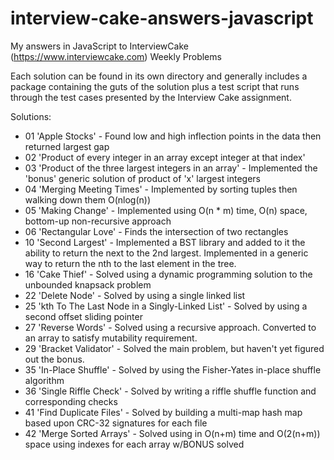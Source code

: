 interview-cake-answers-javascript
=================================

My answers in JavaScript to InterviewCake (https://www.interviewcake.com) Weekly Problems

Each solution can be found in its own directory and generally includes a package containing the guts of the solution
plus a test script that runs through the test cases presented by the Interview Cake assignment.

Solutions:

* 01 'Apple Stocks' - Found low and high inflection points in the data then returned largest gap
* 02 'Product of every integer in an array except integer at that index'
* 03 'Product of the three largest integers in an array' - Implemented the 'bonus' generic solution of product of 'x' largest integers
* 04 'Merging Meeting Times' - Implemented by sorting tuples then walking down them O(nlog(n))
* 05 'Making Change' - Implemented using O(n * m) time, O(n) space, bottom-up non-recursive approach
* 06 'Rectangular Love' - Finds the intersection of two rectangles
* 10 'Second Largest' - Implemented a BST library and added to it the ability to return the next to the 2nd largest. Implemented in a generic way to return the nth to the last element in the tree.
* 16 'Cake Thief' - Solved using a dynamic programming solution to the unbounded knapsack problem
* 22 'Delete Node' - Solved by using a single linked list
* 25 'kth To The Last Node in a Singly-Linked List' - Solved by using a second offset sliding pointer
* 27 'Reverse Words' - Solved using a recursive approach. Converted to an array to satisfy mutability requirement.
* 29 'Bracket Validator' - Solved the main problem, but haven't yet figured out the bonus.
* 35 'In-Place Shuffle' - Solved by using the Fisher-Yates in-place shuffle algorithm
* 36 'Single Riffle Check' - Solved by writing a riffle shuffle function and corresponding checks
* 41 'Find Duplicate Files' - Solved by building a multi-map hash map based upon CRC-32 signatures for each file
* 42 'Merge Sorted Arrays' - Solved using in O(n+m) time and O(2(n+m)) space using indexes for each array w/BONUS solved
